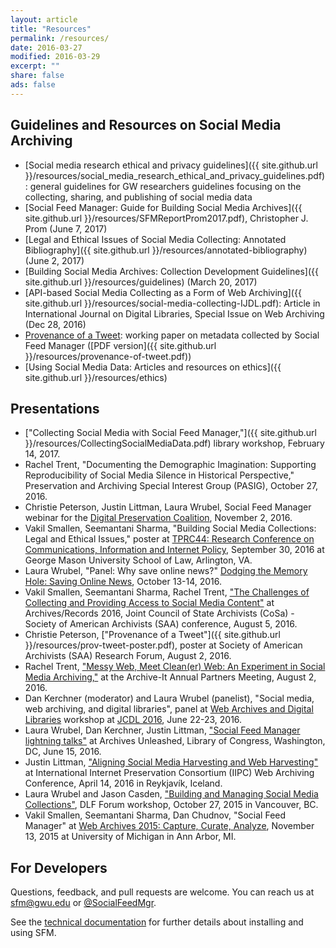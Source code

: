 ```yaml
---
layout: article
title: "Resources"
permalink: /resources/
date: 2016-03-27
modified: 2016-03-29
excerpt: ""
share: false
ads: false
---
```



Guidelines and Resources on Social Media Archiving
--------------------
* [Social media research ethical and privacy guidelines]({{ site.github.url }}/resources/social_media_research_ethical_and_privacy_guidelines.pdf): general guidelines for GW researchers guidelines focusing on the collecting, sharing, and publishing of social media data
* [Social Feed Manager: Guide for Building Social Media Archives]({{ site.github.url }}/resources/SFMReportProm2017.pdf), Christopher J. Prom (June 7, 2017)
* [Legal and Ethical Issues of Social Media Collecting: Annotated Bibliography]({{ site.github.url }}/resources/annotated-bibliography) (June 2, 2017)
* [Building Social Media Archives: Collection Development Guidelines]({{ site.github.url }}/resources/guidelines) (March 20, 2017)
* [API-based Social Media Collecting as a Form of Web Archiving]({{ site.github.url }}/resources/social-media-collecting-IJDL.pdf): Article in International Journal on Digital Libraries, Special Issue on Web Archiving (Dec 28, 2016)
* [Provenance of a Tweet](https://scholarspace.library.gwu.edu/files/h128nd689): working paper on metadata collected by Social Feed Manager ([PDF version]({{ site.github.url }}/resources/provenance-of-tweet.pdf))
* [Using Social Media Data: Articles and resources on ethics]({{ site.github.url }}/resources/ethics)

Presentations
--------------------
* ["Collecting Social Media with Social Feed Manager,"]({{ site.github.url }}/resources/CollectingSocialMediaData.pdf) library workshop, February 14, 2017. 
* Rachel Trent, "Documenting the Demographic Imagination: Supporting Reproducibility of Social Media Silence in Historical Perspective," Preservation and Archiving Special Interest Group (PASIG), October 27, 2016.
* Christie Peterson, Justin Littman, Laura Wrubel, Social Feed Manager webinar for the [Digital Preservation Coalition](http://www.dpconline.org/), November 2, 2016.
* Vakil Smallen, Seemantani Sharma, "Building Social Media Collections: Legal and Ethical Issues," poster at [TPRC44: Research Conference on Communications, Information and Internet Policy](http://www.tprcweb.com/), September 30, 2016 at George Mason University School of Law, Arlington, VA.
* Laura Wrubel, "Panel: Why save online news?" [Dodging the Memory Hole: Saving Online News](https://www.rjionline.org/events/dodging-the-memory-hole-2016-saving-online-news), October 13-14, 2016. 
* Vakil Smallen, Seemantani Sharma, Rachel Trent, ["The Challenges of Collecting and Providing Access to Social Media Content"](https://drive.google.com/a/email.gwu.edu/file/d/0BzMejufPhqBaMXBjM21vTUR1QTA/view?usp=sharing) at Archives/Records 2016, Joint Council of State Archivists (CoSa) - Society of American Archivists (SAA) conference, August 5, 2016.
* Christie Peterson, ["Provenance of a Tweet"]({{ site.github.url }}/resources/prov-tweet-poster.pdf), poster at Society of American Archivists (SAA) Research Forum, August 2, 2016.
* Rachel Trent, ["Messy Web, Meet Clean(er) Web: An Experiment in Social Media Archiving,"](http://www.slideshare.net/RachelTrent2/messy-web-meet-cleaner-web-an-experiment-in-social-media-archiving) at the Archive-It Annual Partners Meeting, August 2, 2016.
* Dan Kerchner (moderator) and Laura Wrubel (panelist), "Social media, web archiving, and digital libraries", panel at [Web Archives and Digital Libraries](http://fox.cs.vt.edu/wadl2016.html) workshop at [JCDL 2016](http://www.jcdl2016.org), June 22-23, 2016.
* Laura Wrubel, Dan Kerchner, Justin Littman, ["Social Feed Manager lightning talks"](https://docs.google.com/presentation/d/14LiqnLAKAI6H9t8gttIIzO0KnnFCTSrONML-ZEmuXDc/edit?usp=sharing) at Archives Unleashed, Library of Congress, Washington, DC, June 15, 2016.
* Justin Littman, ["Aligning Social Media Harvesting and Web Harvesting"](https://t.co/Rj8LEbBOp8) at International Internet Preservation Consortium (IIPC) Web Archiving Conference, April 14, 2016 in Reykjavík, Iceland.
* Laura Wrubel and Jason Casden, ["Building and Managing Social Media Collections"](http://www.slideshare.net/casden/building-and-managing-social-media-collections), DLF Forum workshop, October 27, 2015 in Vancouver, BC.
* Vakil Smallen, Seemantani Sharma, Dan Chudnov, "Social Feed Manager" at [Web Archives 2015: Capture, Curate, Analyze](http://www.lib.umich.edu/webarchivesconference), November 13, 2015 at University of Michigan in Ann Arbor, MI. 


For Developers
--------------

Questions, feedback, and pull requests are welcome.  You can reach us at sfm@gwu.edu or [@SocialFeedMgr](http://twitter.com/SocialFeedMgr).

See the [technical documentation](https://sfm.readthedocs.org) for further details about installing and using SFM. 
